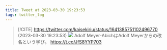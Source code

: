 ```yaml
---
title: Tweet at 2023-03-30 19:23:53
tags: twitter_log
---
```


> [!CITE] https://twitter.com/kaisekiriu/status/1641385751102496770 (2023-03-30 19:23:53)
> ![](https://twitter.com/kaisekiriu/status/1641385751102496770)
> Adolf Meyer-AbichはAdolf Meyerからの改名という学び。
> https://t.co/JfS8YYP703
